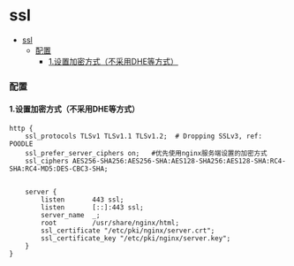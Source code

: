# ssl

<!-- @import "[TOC]" {cmd="toc" depthFrom=1 depthTo=6 orderedList=false} -->
<!-- code_chunk_output -->

- [ssl](#ssl)
    - [配置](#配置)
      - [1.设置加密方式（不采用DHE等方式）](#1设置加密方式不采用dhe等方式)

<!-- /code_chunk_output -->

### 配置

#### 1.设置加密方式（不采用DHE等方式）
```shell
http {
    ssl_protocols TLSv1 TLSv1.1 TLSv1.2;  # Dropping SSLv3, ref: POODLE
    ssl_prefer_server_ciphers on;   #优先使用nginx服务端设置的加密方式
    ssl_ciphers AES256-SHA256:AES256-SHA:AES128-SHA256:AES128-SHA:RC4-SHA:RC4-MD5:DES-CBC3-SHA;


    server {
        listen       443 ssl;
        listen       [::]:443 ssl;
        server_name  _;
        root         /usr/share/nginx/html;
        ssl_certificate "/etc/pki/nginx/server.crt";
        ssl_certificate_key "/etc/pki/nginx/server.key";
    }
}
```
